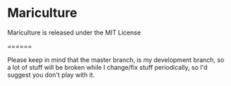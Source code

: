 Mariculture
===========

Mariculture is released under the MIT License


======

Please keep in mind that the master branch, is my development branch, so a lot of stuff will be broken while I change/fix stuff periodically, so I'd suggest you don't play with it.
